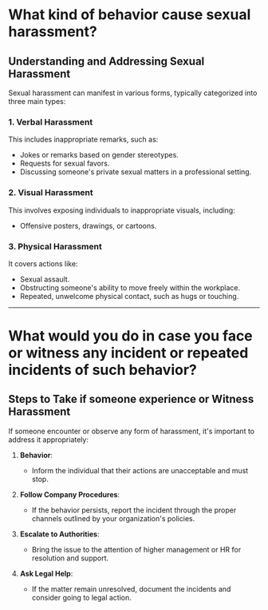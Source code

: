 # What kind of behavior cause sexual harassment?
## Understanding and Addressing Sexual Harassment

Sexual harassment can manifest in various forms, typically categorized into three main types:

### 1. Verbal Harassment
This includes inappropriate remarks, such as:
- Jokes or remarks based on gender stereotypes.
- Requests for sexual favors.
- Discussing someone's private sexual matters in a professional setting.

### 2. Visual Harassment
This involves exposing individuals to inappropriate visuals, including:
- Offensive posters, drawings, or cartoons.

### 3. Physical Harassment
It covers actions like:
- Sexual assault.
- Obstructing someone's ability to move freely within the workplace.
- Repeated, unwelcome physical contact, such as hugs or touching.

---

# What would you do in case you face or witness any incident or repeated incidents of such behavior?
## Steps to Take if someone experience or Witness Harassment

If someone encounter or observe any form of harassment, it's important to address it appropriately:

1. **Behavior**:
    - Inform the individual that their actions are unacceptable and must stop.

2. **Follow Company Procedures**:
    - If the behavior persists, report the incident through the proper channels outlined by your organization's policies.

3. **Escalate to Authorities**:
    - Bring the issue to the attention of higher management or HR for resolution and support.

4. **Ask Legal Help**:
    - If the matter remain unresolved, document the incidents and consider going to legal action.
